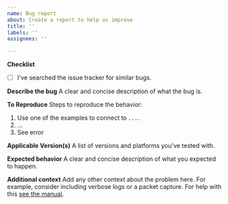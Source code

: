 ```yaml
---
name: Bug report
about: Create a report to help us improve
title: ''
labels: ''
assignees: ''

---
```


**Checklist**
* [ ] I've searched the issue tracker for similar bugs.

**Describe the bug**
A clear and concise description of what the bug is.

**To Reproduce**
Steps to reproduce the behavior:
1. Use one of the examples to connect to `....`
2. ...
3. See error

**Applicable Version(s)**
A list of versions and platforms you've tested with.

**Expected behavior**
A clear and concise description of what you expected to happen.

**Additional context**
Add any other context about the problem here.
For example, consider including verbose logs or a packet capture. For help
with this [see the manual](https://docs.rs/rustls/latest/rustls/manual/_03_howto/index.html#debugging).
